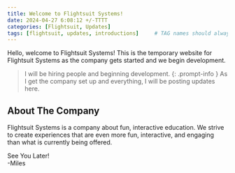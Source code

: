 ```yaml
---
title: Welcome to Flightsuit Systems!
date: 2024-04-27 6:08:12 +/-TTTT
categories: [Flightsuit, Updates]
tags: [flightsuit, updates, introductions]     # TAG names should always be lowercase
---
```

Hello, welcome to Flightsuit Systems! This is the temporary website for Flightsuit Systems as the company gets started and we begin development.
>I will be hiring people and beginning development. 
{: .prompt-info }
As I get the company set up and everything, I will be posting updates here.

## About The Company
Flightsuit Systems is a company about fun, interactive education. We strive to create experiences that are even more fun, interactive, and engaging than what is currently being offered.

See You Later!  
-Miles
